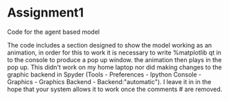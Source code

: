 # Assignment1
Code for the agent based model

The code includes a section designed to show the model working as an animation, in order for this to work it is necessary to write %matplotlib qt in to the console to produce a pop up window. the animation then plays in the pop up. This didn't work on my home laptop nor did making changes to the graphic backend in Spyder (Tools - Preferences - Ipython Console - Graphics - Graphics Backend - Backend:"automatic"). I leave it in in the hope that your system allows it to work once the comments # are removed. 
